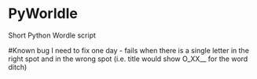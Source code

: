 # PyWorldle

Short Python Wordle script 

#Known bug I need to fix one day - fails when there is a single letter in the right spot and in the wrong spot (i.e. title would show O_XX__ for the word ditch)
